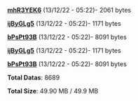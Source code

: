 [**mhR3YEK6**](/data/mhR3YEK6.txt) (13/12/22 - 05:22)- 2061 bytes

[**ijByGLg5**](/data/ijByGLg5.txt) (13/12/22 - 05:22)- 1171 bytes

[**bPsPt93B**](/data/bPsPt93B.txt) (13/12/22 - 05:22)- 8091 bytes

[**ijByGLg5**](/data/ijByGLg5.txt) (13/12/22 - 05:22)- 1171 bytes

[**bPsPt93B**](/data/bPsPt93B.txt) (13/12/22 - 05:22)- 8091 bytes

**Total Datas**: 8689

**Total Size**: 49.90 MB / 49.9 MB